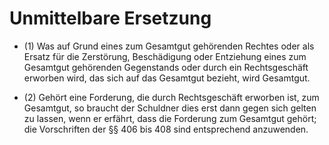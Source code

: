# Unmittelbare Ersetzung

- (1) Was auf Grund eines zum Gesamtgut gehörenden Rechtes oder als Ersatz für die Zerstörung, Beschädigung oder Entziehung eines zum Gesamtgut gehörenden Gegenstands oder durch ein Rechtsgeschäft erworben wird, das sich auf das Gesamtgut bezieht, wird Gesamtgut.

- (2) Gehört eine Forderung, die durch Rechtsgeschäft erworben ist, zum Gesamtgut, so braucht der Schuldner dies erst dann gegen sich gelten zu lassen, wenn er erfährt, dass die Forderung zum Gesamtgut gehört; die Vorschriften der §§ 406 bis 408 sind entsprechend anzuwenden.

